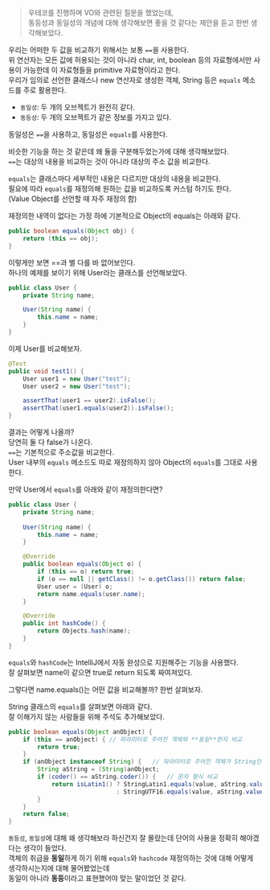 > 우테코를 진행하며 VO와 관련된 질문을 했었는데,  
> 동등성과 동일성의 개념에 대해 생각해보면 좋을 것 같다는 제안을 듣고 한번 생각해보았다.

우리는 어떠한 두 값을 비교하기 위해서는 보통 `==`을 사용한다.  
위 연산자는 모든 값에 허용되는 것이 아니라 char, int, boolean 등의 자료형에서만 사용이 가능한데 이 자료형들을 primitive 자료형이라고 한다.  
우리가 임의로 선언한 클래스나 new 연산자로 생성한 객체, String 등은 `equals` 메소드를 주로 활용한다.

- `동일성`: 두 개의 오브젝트가 완전히 같다.
- `동등성`: 두 개의 오브젝트가 같은 정보를 가지고 있다.

동일성은 `==`을 사용하고, 동일성은 `equals`를 사용한다.

비슷한 기능을 하는 것 같은데 왜 둘을 구분해두었는가에 대해 생각해보았다.  
`==`는 대상의 내용을 비교하는 것이 아니라 대상의 주소 값을 비교한다.

`equals`는 클래스마다 세부적인 내용은 다르지만 대상의 내용을 비교한다.  
필요에 따라 `equals`를 재정의해 원하는 값을 비교하도록 커스텀 하기도 한다.  
(Value Object를 선언할 때 자주 재정의 함)

재정의한 내역이 없다는 가정 하에 기본적으로 Object의 equals는 아래와 같다.
```java
public boolean equals(Object obj) {
    return (this == obj);
}
```

이렇게만 보면 ==과 별 다를 바 없어보인다.  
하나의 예제를 보이기 위해 User라는 클래스를 선언해보았다.
```java
public class User {
    private String name;

    User(String name) {
        this.name = name;
    }
}
```

이제 User를 비교해보자.
```java
@Test
public void test1() {
    User user1 = new User("test");
    User user2 = new User("test");

    assertThat(user1 == user2).isFalse();
    assertThat(user1.equals(user2)).isFalse();
}
```

결과는 어떻게 나올까?  
당연히 둘 다 false가 나온다.  
`==`는 기본적으로 주소값을 비교한다.  
User 내부의 `equals` 메소드도 따로 재정의하지 않아 Object의 `equals`를 그대로 사용한다.

만약 User에서 `equals`를 아래와 같이 재정의한다면?

```java
public class User {
    private String name;
    
    User(String name) {
        this.name = name;
    }

    @Override
    public boolean equals(Object o) {
        if (this == o) return true;
        if (o == null || getClass() != o.getClass()) return false;
        User user = (User) o;
        return name.equals(user.name);
    }

    @Override
    public int hashCode() {
        return Objects.hash(name);
    }
}
```

`equals`와 `hashCode`는 IntelliJ에서 자동 완성으로 지원해주는 기능을 사용했다.  
잘 살펴보면 name이 같으면 true로 return 되도록 짜여져있다.  

그렇다면 name.equals()는 어떤 값을 비교해볼까? 한번 살펴보자.

String 클래스의 `equals`를 살펴보면 아래와 같다.  
잘 이해가지 않는 사람들을 위해 주석도 추가해보았다.

```java
public boolean equals(Object anObject) {
    if (this == anObject) { // 파라미터로 주어진 객체와 **동일**한지 비교
        return true;
    }
    if (anObject instanceof String) {   // 파라미터로 주어진 객체가 String인지 판단
        String aString = (String)anObject;
        if (coder() == aString.coder()) {   // 문자 형식 비교
            return isLatin1() ? StringLatin1.equals(value, aString.value) 
                              : StringUTF16.equals(value, aString.value); // 해당 equals를 살펴보면 글자 하나하나를 비교하는 로직 포함
        }
    }
    return false;
}
```

`동등성`, `동일성`에 대해 왜 생각해보라 하신건지 잘 몰랐는데 단어의 사용을 정확히 해야겠다는 생각이 들었다.  
객체의 취급을 **동일**하게 하기 위해 `equals`와 `hashcode` 재정의하는 것에 대해 어떻게 생각하시는지에 대해 물어봤었는데  
동일이 아니라 **동등**이라고 표현했어야 맞는 말이었던 것 같다.